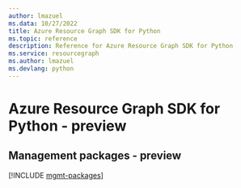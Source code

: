 ```yaml
---
author: lmazuel
ms.data: 10/27/2022
title: Azure Resource Graph SDK for Python
ms.topic: reference
description: Reference for Azure Resource Graph SDK for Python
ms.service: resourcegraph
ms.author: lmazuel
ms.devlang: python
---
```

# Azure Resource Graph SDK for Python - preview

## Management packages - preview
[!INCLUDE [mgmt-packages](resource-graph-mgmt-index.md)]